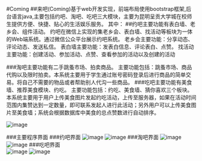 #Coming
##来吧(Coming)基于web开发实现，前端布局使用bootstrap框架,后台语言java,主要包括约吧、淘吧、吃吧三大模块，主要为昆明呈贡大学城在校师生提供方便、快捷、贴心的生活娱乐服务。
其中：
##约吧主要功能有表白墙、老乡会、组件活动。
约吧在微信上实现的集老乡会、表白墙、找活动等板块为一体的Web端系统。通过微信公众平台展示约吧系统。
老乡会主要功能：分享动态、评论动态、发送私信。
表白墙主要功能：发表白信息、评论表白、点赞。
找活动主要功能：创建活动、参加活动、点赞、查看参加的活动以及创建的活动

###淘吧主要功能有二手跳蚤市场、拍卖商品。
主要功能包括：跳蚤市场、商品代购以及限时拍卖。本系统主要用于学生通过账号密码登录后进行商品的简单交易。将自己不需要的物品或者帮助别人代沟一些商品。
###吃吧主要功能有美食墙、推荐美食模块、约吃。
主要功能包括：约吃、美食墙、猜你喜欢三个板块。本系统主要用于用户上传美食图片发起约吃活动，上传至服务器，如果在活动时间范围内集赞达到一定数量，即可联系发起人进行此活动；另外用户可以上传美食图片至美食墙；系统会根据数据库中美食的总点赞数进行自动排序。 

![image](https://github.com/rocrocflying/Coming-School-social-shopping-site-/raw/master/screenshot/1.png)

###主要程序界面
###约吧界面
![image](https://github.com/rocrocflying/Coming-School-social-shopping-site-/raw/master/screenshot/2.png)
![image](https://github.com/rocrocflying/Coming-School-social-shopping-site-/raw/master/screenshot/3.png)
###淘吧界面
![image](https://github.com/rocrocflying/Coming-School-social-shopping-site-/raw/master/screenshot/4.png)
![image](https://github.com/rocrocflying/Coming-School-social-shopping-site-/raw/master/screenshot/5.png)
###吃吧界面<br>
![image](https://github.com/rocrocflying/Coming-School-social-shopping-site-/raw/master/screenshot/6.png)
![image](https://github.com/rocrocflying/Coming-School-social-shopping-site-/raw/master/screenshot/7.png)





